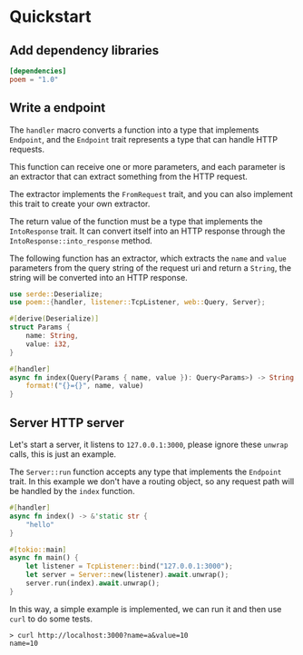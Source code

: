 # Quickstart

## Add dependency libraries

```toml
[dependencies]
poem = "1.0"
```

## Write a endpoint

The `handler` macro converts a function into a type that implements `Endpoint`, and the `Endpoint` trait represents
a type that can handle HTTP requests.

This function can receive one or more parameters, and each parameter is an extractor that can extract something from
the HTTP request.

The extractor implements the `FromRequest` trait, and you can also implement this trait to create your own extractor.

The return value of the function must be a type that implements the `IntoResponse` trait. It can convert itself into an
HTTP response through the `IntoResponse::into_response` method.

The following function has an extractor, which extracts the `name` and `value` parameters from the query string of the 
request uri and return a `String`, the string will be converted into an HTTP response.

```rust
use serde::Deserialize;
use poem::{handler, listener::TcpListener, web::Query, Server};

#[derive(Deserialize)]
struct Params {
    name: String,
    value: i32,
}

#[handler]
async fn index(Query(Params { name, value }): Query<Params>) -> String {
    format!("{}={}", name, value)
}
```

## Server HTTP server

Let's start a server, it listens to `127.0.0.1:3000`, please ignore these `unwrap` calls, this is just an example.

The `Server::run` function accepts any type that implements the `Endpoint` trait. In this example we don't have a 
routing object, so any request path will be handled by the `index` function.

```rust
#[handler]
async fn index() -> &'static str {
    "hello"
}

#[tokio::main]
async fn main() {
    let listener = TcpListener::bind("127.0.0.1:3000");
    let server = Server::new(listener).await.unwrap();
    server.run(index).await.unwrap();
}
```

In this way, a simple example is implemented, we can run it and then use `curl` to do some tests.

```shell
> curl http://localhost:3000?name=a&value=10
name=10
```
